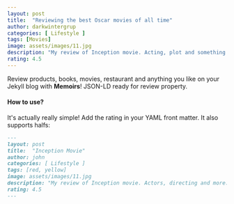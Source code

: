 ```yaml
---
layout: post
title:  "Reviewing the best Oscar movies of all time"
author: darkwintergrup
categories: [ Lifestyle ]
tags: [Movies]
image: assets/images/11.jpg
description: "My review of Inception movie. Acting, plot and something else in this short description."
rating: 4.5
---
```


Review products, books, movies, restaurant and anything you like on your Jekyll blog with **Memoirs**! JSON-LD ready for review property.

#### How to use?

It's actually really simple! Add the rating in your YAML front matter. It also supports halfs:

```md
---
layout: post
title:  "Inception Movie"
author: john
categories: [ Lifestyle ]
tags: [red, yellow]
image: assets/images/11.jpg
description: "My review of Inception movie. Actors, directing and more."
rating: 4.5
---
```
